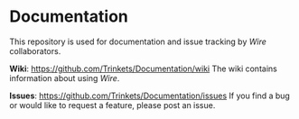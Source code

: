 Documentation
==========

This repository is used for documentation and issue tracking by _Wire_ collaborators.

**Wiki**: https://github.com/Trinkets/Documentation/wiki
The wiki contains information about using _Wire_.

**Issues**: https://github.com/Trinkets/Documentation/issues
If you find a bug or would like to request a feature, please post an issue.